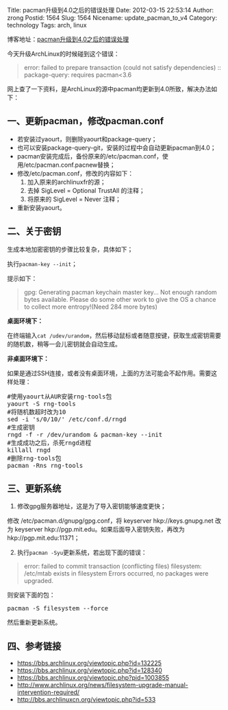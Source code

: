 Title: pacman升级到4.0之后的错误处理
Date: 2012-03-15 22:53:14
Author: zrong
Postid: 1564
Slug: 1564
Nicename: update_pacman_to_v4
Category: technology
Tags: arch, linux

博客地址：[pacman升级到4.0之后的错误处理](http://zengrong.net/post/1564.htm)

今天升级ArchLinux的时候碰到这个错误：

>error: failed to prepare transaction (could not satisfy dependencies)
>:: package-query: requires pacman<3.6

网上查了一下资料，是ArchLinux的源中pacman均更新到4.0所致，解决办法如下：

## 一、更新pacman，修改pacman.conf

* 若安装过yaourt，则删除yaourt和package-query；
* 也可以安装package-query-git，安装的过程中会自动更新pacman到4.0；
* pacman安装完成后，备份原来的/etc/pacman.conf，使用/etc/pacman.conf.pacnew替换；
* 修改/etc/pacman.conf，修改的内容如下：
    1. 加入原来的archlinuxfr的源；
    2. 去掉 SigLevel = Optional TrustAll 的注释；
	3. 将原来的 SigLevel = Never 注释；
* 重新安装yaourt。

## 二、关于密钥

生成本地加密密钥的步骤比较复杂，具体如下；

执行`pacman-key --init`；

提示如下：

>gpg: Generating pacman keychain master key...
>Not enough random bytes available. Please do some other work to give the OS a chance to collect more entropy!(Need 284 more bytes)

**桌面环境下：**

在终端输入`cat /udev/urandom`，然后移动鼠标或者随意按键，获取生成密钥需要的随机数，稍等一会儿密钥就会自动生成。

**非桌面环境下：**

如果是通过SSH连接，或者没有桌面环境，上面的方法可能会不起作用。需要这样处理：

<pre lang="bash">
#使用yaourt从AUR安装rng-tools包
yaourt -S rng-tools
#将随机数超时改为10
sed -i 's/0/10/' /etc/conf.d/rngd
#生成密钥
rngd -f -r /dev/urandom & pacman-key --init
#生成成功之后，杀死rngd进程
killall rngd
#删除rng-tools包
pacman -Rns rng-tools
</pre>


## 三、更新系统

1. 修改gpg服务器地址，这是为了导入密钥能够速度更快；

修改 /etc/pacman.d/gnupg/gpg.conf，将 keyserver hkp://keys.gnupg.net 改为 keyserver hkp://pgp.mit.edu。如果后面导入密钥失败，再改为 hkp://pgp.mit.edu:11371；

2. 执行`pacman -Syu`更新系统，若出现下面的错误：

>error: failed to commit transaction (conflicting files)
>filesystem: /etc/mtab exists in filesystem
>Errors occurred, no packages were upgraded.

则安装下面的包：

<pre lang="bash">
pacman -S filesystem --force
</pre>

然后重新更新系统。

## 四、参考链接

* <https://bbs.archlinux.org/viewtopic.php?id=132225>
* <https://bbs.archlinux.org/viewtopic.php?id=128340>
* <https://bbs.archlinux.org/viewtopic.php?pid=1003855>
* <http://www.archlinux.org/news/filesystem-upgrade-manual-intervention-required/>
* <http://bbs.archlinuxcn.org/viewtopic.php?id=533>
